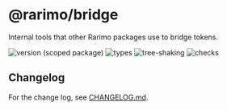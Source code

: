 # @rarimo/bridge
Internal tools that other Rarimo packages use to bridge tokens.

![version (scoped package)](https://badgen.net/npm/v/@rarimo/bridge)
![types](https://badgen.net/npm/types/@rarimo/bridge)
![tree-shaking](https://badgen.net/bundlephobia/tree-shaking/@rarimo/bridge)
![checks](https://badgen.net/github/checks/rarimo/js-sdk/main)

## Changelog

For the change log, see [CHANGELOG.md](https://github.com/rarimo/js-sdk/blob/main/CHANGELOG.md).
